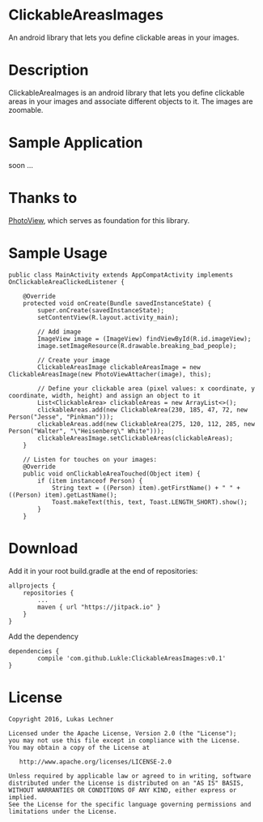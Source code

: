 # ClickableAreasImages
An android library that lets you define clickable areas in your images.

Description
===========

ClickableAreaImages is an android library that lets you define clickable areas in your images and associate different objects to it. The images are zoomable.


Sample Application
==================
soon ...

Thanks to
=========

[PhotoView](https://github.com/chrisbanes/PhotoView), which serves as foundation for this library.

Sample Usage
========

    public class MainActivity extends AppCompatActivity implements OnClickableAreaClickedListener {

        @Override
        protected void onCreate(Bundle savedInstanceState) {
            super.onCreate(savedInstanceState);
            setContentView(R.layout.activity_main);

            // Add image
            ImageView image = (ImageView) findViewById(R.id.imageView);
            image.setImageResource(R.drawable.breaking_bad_people);

            // Create your image
            ClickableAreasImage clickableAreasImage = new ClickableAreasImage(new PhotoViewAttacher(image), this);

            // Define your clickable area (pixel values: x coordinate, y coordinate, width, height) and assign an object to it
            List<ClickableArea> clickableAreas = new ArrayList<>();
            clickableAreas.add(new ClickableArea(230, 185, 47, 72, new Person("Jesse", "Pinkman")));
            clickableAreas.add(new ClickableArea(275, 120, 112, 285, new Person("Walter", "\"Heisenberg\" White")));
            clickableAreasImage.setClickableAreas(clickableAreas);
        }

        // Listen for touches on your images:
        @Override
        public void onClickableAreaTouched(Object item) {
            if (item instanceof Person) {
                String text = ((Person) item).getFirstName() + " " + ((Person) item).getLastName();
                Toast.makeText(this, text, Toast.LENGTH_SHORT).show();
            }
        }

Download
========

Add it in your root build.gradle at the end of repositories:

    allprojects {
		repositories {
			...
			maven { url "https://jitpack.io" }
		}
	}

Add the dependency

    dependencies {
	        compile 'com.github.Lukle:ClickableAreasImages:v0.1'
	}

License
=======

    Copyright 2016, Lukas Lechner

    Licensed under the Apache License, Version 2.0 (the "License");
    you may not use this file except in compliance with the License.
    You may obtain a copy of the License at

       http://www.apache.org/licenses/LICENSE-2.0

    Unless required by applicable law or agreed to in writing, software
    distributed under the License is distributed on an "AS IS" BASIS,
    WITHOUT WARRANTIES OR CONDITIONS OF ANY KIND, either express or implied.
    See the License for the specific language governing permissions and
    limitations under the License.
